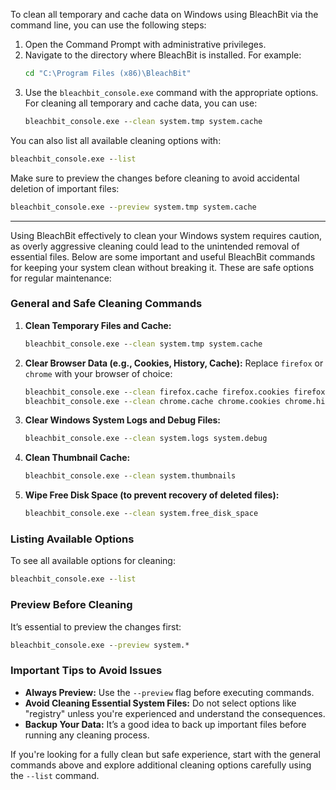 To clean all temporary and cache data on Windows using BleachBit via the command line, you can use the following steps:

1. Open the Command Prompt with administrative privileges.
2. Navigate to the directory where BleachBit is installed. For example:
   ```cmd
   cd "C:\Program Files (x86)\BleachBit"
   ```
3. Use the `bleachbit_console.exe` command with the appropriate options. For cleaning all temporary and cache data, you can use:
   ```cmd
   bleachbit_console.exe --clean system.tmp system.cache
   ```

You can also list all available cleaning options with:
```cmd
bleachbit_console.exe --list
```

Make sure to preview the changes before cleaning to avoid accidental deletion of important files:
```cmd
bleachbit_console.exe --preview system.tmp system.cache
```

---

Using BleachBit effectively to clean your Windows system requires caution, as overly aggressive cleaning could lead to the unintended removal of essential files. Below are some important and useful BleachBit commands for keeping your system clean without breaking it. These are safe options for regular maintenance:

### General and Safe Cleaning Commands
1. **Clean Temporary Files and Cache:**
   ```cmd
   bleachbit_console.exe --clean system.tmp system.cache
   ```

2. **Clear Browser Data (e.g., Cookies, History, Cache):**
   Replace `firefox` or `chrome` with your browser of choice:
   ```cmd
   bleachbit_console.exe --clean firefox.cache firefox.cookies firefox.history
   bleachbit_console.exe --clean chrome.cache chrome.cookies chrome.history
   ```

3. **Clear Windows System Logs and Debug Files:**
   ```cmd
   bleachbit_console.exe --clean system.logs system.debug
   ```

4. **Clean Thumbnail Cache:**
   ```cmd
   bleachbit_console.exe --clean system.thumbnails
   ```

5. **Wipe Free Disk Space (to prevent recovery of deleted files):**
   ```cmd
   bleachbit_console.exe --clean system.free_disk_space
   ```

### Listing Available Options
To see all available options for cleaning:
```cmd
bleachbit_console.exe --list
```

### Preview Before Cleaning
It’s essential to preview the changes first:
```cmd
bleachbit_console.exe --preview system.*
```

### Important Tips to Avoid Issues
- **Always Preview:** Use the `--preview` flag before executing commands.
- **Avoid Cleaning Essential System Files:** Do not select options like "registry" unless you're experienced and understand the consequences.
- **Backup Your Data:** It’s a good idea to back up important files before running any cleaning process.

If you're looking for a fully clean but safe experience, start with the general commands above and explore additional cleaning options carefully using the `--list` command.

